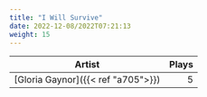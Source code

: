 ```yaml
---
title: "I Will Survive"
date: 2022-12-08/2022T07:21:13
weight: 15
---
```




 Artist | Plays 
----- | -----:
[Gloria Gaynor]({{< ref "a705">}}) | 5
